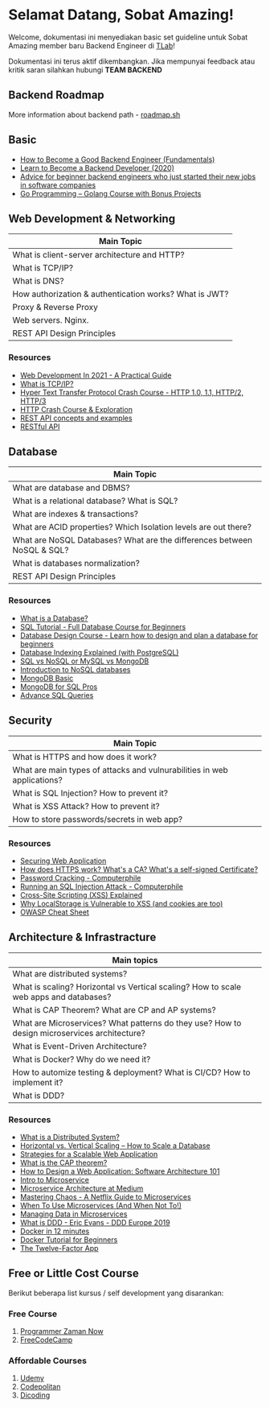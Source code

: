 # Selamat Datang, Sobat Amazing!

Welcome, dokumentasi ini menyediakan basic set guideline untuk Sobat Amazing
member baru Backend Engineer di [TLab](https://tlab.co.id/)!

Dokumentasi ini terus aktif dikembangkan. Jika mempunyai feedback atau kritik saran
silahkan hubungi **TEAM BACKEND**

## Backend Roadmap

More information about backend path - [roadmap.sh](https://roadmap.sh/backend)

## Basic

* [How to Become a Good Backend Engineer (Fundamentals)](https://www.youtube.com/watch?v=V3ZPPPKEipA)
* [Learn to Become a Backend Developer (2020)](https://medium.com/tech-tajawal/modern-backend-developer-in-2018-6b3f7b5f8b9)
* [Advice for beginner backend engineers who just started their new jobs in software companies](https://www.youtube.com/watch?v=V3C0VvNrFZ8)
* [Go Programming – Golang Course with Bonus Projects](https://www.youtube.com/watch?v=un6ZyFkqFKo)

## Web Development & Networking

| Main Topic                                             |
|--------------------------------------------------------|
| What is client-server architecture and HTTP?           |
| What is TCP/IP?                                        |
| What is DNS?                                           |
| How authorization & authentication works? What is JWT? |
| Proxy & Reverse Proxy                                  |
| Web servers. Nginx.                                    |
| REST API Design Principles                             |

### Resources

* [Web Development In 2021 - A Practical Guide](https://youtu.be/VfGW0Qiy2I0)
* [What is TCP/IP?](https://youtu.be/PpsEaqJV_A0)
* [Hyper Text Transfer Protocol Crash Course - HTTP 1.0, 1.1, HTTP/2, HTTP/3](https://youtu.be/0OrmKCB0UrQ)
* [HTTP Crash Course & Exploration](https://youtu.be/iYM2zFP3Zn0)
* [REST API concepts and examples](https://youtu.be/7YcW25PHnAA)
* [RESTful API](https://restfulapi.net/)

## Database

| Main Topic                                                              |
|-------------------------------------------------------------------------|
| What are database and DBMS?                                             |
| What is a relational database? What is SQL?                             |
| What are indexes & transactions?                                        |
| What are ACID properties? Which Isolation levels are out there?         |
| What are NoSQL Databases? What are the differences between NoSQL & SQL? |
| What is databases normalization?                                        |
| REST API Design Principles                                              |

### Resources

* [What is a Database?](https://www.oracle.com/database/what-is-database/)
* [SQL Tutorial - Full Database Course for Beginners](https://www.youtube.com/watch?v=HXV3zeQKqGY&feature=youtu.be)
* [Database Design Course - Learn how to design and plan a database for beginners](https://www.youtube.com/watch?v=ztHopE5Wnpc)
* [Database Indexing Explained (with PostgreSQL)](https://www.youtube.com/watch?v=-qNSXK7s7_w&feature=youtu.be)
* [SQL vs NoSQL or MySQL vs MongoDB](https://www.youtube.com/watch?v=-qNSXK7s7_w&feature=youtu.be)
* [Introduction to NoSQL databases](https://www.youtube.com/watch?v=xQnIN9bW0og&feature=youtu.be)
* [MongoDB Basic](https://learn.mongodb.com/learning-paths/introduction-to-mongodb)
* [MongoDB for SQL Pros](https://learn.mongodb.com/courses/m100-mongodb-for-sql-pros)
* [Advance SQL Queries](https://builtin.com/data-science/advanced-sql)

## Security

| Main Topic                                                              |
|-------------------------------------------------------------------------|
| What is HTTPS and how does it work?                                     |
| What are main types of attacks and vulnurabilities in web applications? |
| What is SQL Injection? How to prevent it?                               |
| What is XSS Attack? How to prevent it?                                  |
| How to store passwords/secrets in web app?                              |

### Resources

* [Securing Web Application](https://www.youtube.com/watch?v=WlmKwIe9z1Q)
* [How does HTTPS work? What's a CA? What's a self-signed Certificate?](https://www.youtube.com/watch?v=T4Df5_cojAs&feature=youtu.be)
* [Password Cracking - Computerphile](https://www.youtube.com/watch?v=7U-RbOKanYs&feature=youtu.be)
* [Running an SQL Injection Attack - Computerphile](https://www.youtube.com/watch?v=ciNHn38EyRc)
* [Cross-Site Scripting (XSS) Explained](https://www.youtube.com/watch?v=EoaDgUgS6QA)
* [Why LocalStorage is Vulnerable to XSS (and cookies are too)](https://www.youtube.com/watch?v=M6N7gEZ-IUQ)
* [OWASP Cheat Sheet](https://cheatsheetseries.owasp.org/)

## Architecture & Infrastracture

| Main topics                                                                                  |
|----------------------------------------------------------------------------------------------|
| What are distributed systems?                                                                |
| What is scaling? Horizontal vs Vertical scaling? How to scale web apps and databases?        |
| What is CAP Theorem? What are CP and AP systems?                                             |
| What are Microservices? What patterns do they use? How to design microservices architecture? |
| What is Event-Driven Architecture?                                                           |
| What is Docker? Why do we need it?                                                           |
| How to automize testing & deployment? What is CI/CD? How to implement it?                    |
| What is DDD?                                                                                 |

### Resources

* [What is a Distributed System?](https://www.geeksforgeeks.org/what-is-a-distributed-system/?ref=lbp)
* [Horizontal vs. Vertical Scaling – How to Scale a Database](https://www.freecodecamp.org/news/horizontal-vs-vertical-scaling-in-database/)
* [Strategies for a Scalable Web Application](https://gist.github.com/erwindev/a6b28231f3c7798180925b82772f63df)
* [What is the CAP theorem?](https://www.educative.io/blog/what-is-cap-theorem)
* [How to Design a Web Application: Software Architecture 101](https://www.educative.io/blog/how-to-design-a-web-application-software-architecture-101)
* [Intro to Microservice](https://www.nginx.com/blog/introduction-to-microservices/)
* [Microservice Architecture at Medium](https://medium.engineering/microservice-architecture-at-medium-9c33805eb74f)
* [Mastering Chaos - A Netflix Guide to Microservices](https://www.youtube.com/watch?v=CZ3wIuvmHeM&feature=youtu.be)
* [When To Use Microservices (And When Not To!)](https://www.youtube.com/watch?v=GBTdnfD6s5Q)
* [Managing Data in Microservices](https://www.youtube.com/watch?v=E8-e-3fRHBw)
* [What is DDD - Eric Evans - DDD Europe 2019](https://www.youtube.com/watch?v=pMuiVlnGqjk)
* [Docker in 12 minutes](https://www.youtube.com/watch?v=YFl2mCHdv24&feature=youtu.be)
* [Docker Tutorial for Beginners](https://www.youtube.com/watch?v=fqMOX6JJhGo)
* [The Twelve-Factor App](https://12factor.net/)

## Free or Little Cost Course

Berikut beberapa list kursus / self development yang disarankan:

### Free Course
1. [Programmer Zaman Now](https://www.youtube.com/@ProgrammerZamanNow)
2. [FreeCodeCamp](https://www.freecodecamp.org/)

### Affordable Courses
1. [Udemy](https://www.udemy.com/)
2. [Codepolitan](https://codepolitan.com/)
3. [Dicoding](https://www.dicoding.com/)
